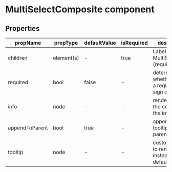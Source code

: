# MultiSelectComposite component


## Properties

| propName | propType | defaultValue | isRequired | description |
|----------|----------|--------------|------------|-------------|
| children | element(s) | -          | true       | Label(optional), MultiSelect (required) |
| required | bool       | false      | -          | determines whether to add a required field sign or not |
| info     | node       | -          | -          | rendered as the content of the info tooltip   |
| appendToParent | bool | true       | -          | append the info tooltip to the parent element |
| tooltip  | node       | -          | -          | custom tooltip to render instead of the default one |